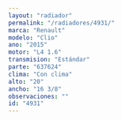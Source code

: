 ```yaml
---
layout: "radiador"
permalink: "/radiadores/4931/"
marca: "Renault"
modelo: "Clio"
ano: "2015"
motor: "L4 1.6"
transmision: "Estándar"
parte: "637624"
clima: "Con clima"
alto: "20"
ancho: "16 3/8"
observaciones: ""
id: "4931"
---
```


